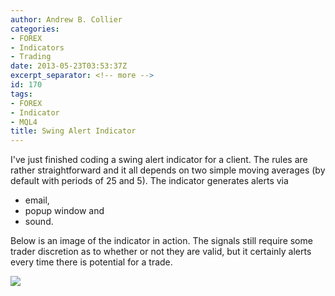 ```yaml
---
author: Andrew B. Collier
categories:
- FOREX
- Indicators
- Trading
date: 2013-05-23T03:53:37Z
excerpt_separator: <!-- more -->
id: 170
tags:
- FOREX
- Indicator
- MQL4
title: Swing Alert Indicator
---
```


I've just finished coding a swing alert indicator for a client. The rules are rather straightforward and it all depends on two simple moving averages (by default with periods of 25 and 5). <!--more--> The indicator generates alerts via

* email,
* popup window and
* sound.

Below is an image of the indicator in action. The signals still require some trader discretion as to whether or not they are valid, but it certainly alerts every time there is potential for a trade.

<img src="/img/2013/05/Selection_049.png">
